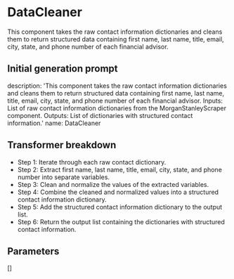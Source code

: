 
# DataCleaner

This component takes the raw contact information dictionaries and cleans them to return structured data containing first name, last name, title, email, city, state, and phone number of each financial advisor.

## Initial generation prompt
description: 'This component takes the raw contact information dictionaries and cleans
  them to return structured data containing first name, last name, title, email, city,
  state, and phone number of each financial advisor. Inputs: List of raw contact information
  dictionaries from the MorganStanleyScraper component. Outputs: List of dictionaries
  with structured contact information.'
name: DataCleaner


## Transformer breakdown
- Step 1: Iterate through each raw contact dictionary.
- Step 2: Extract first name, last name, title, email, city, state, and phone number into separate variables.
- Step 3: Clean and normalize the values of the extracted variables.
- Step 4: Combine the cleaned and normalized values into a structured contact information dictionary.
- Step 5: Add the structured contact information dictionary to the output list.
- Step 6: Return the output list containing the dictionaries with structured contact information.

## Parameters
[]

        